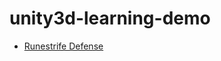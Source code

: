 # unity3d-learning-demo
- [Runestrife Defense](https://nykevinwong.github.io/unity3d-learning-demo/rust-defense/)
